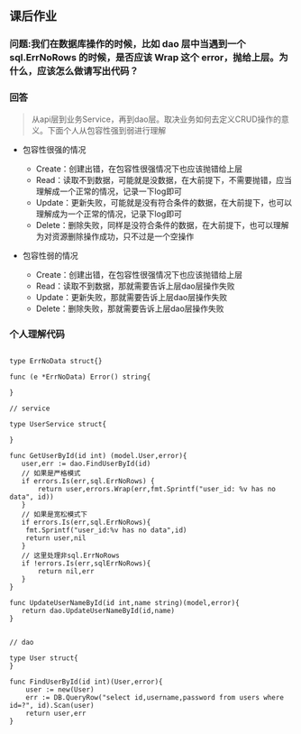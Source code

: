 ## 课后作业

### 问题:我们在数据库操作的时候，比如 dao 层中当遇到一个 sql.ErrNoRows 的时候，是否应该 Wrap 这个 error，抛给上层。为什么，应该怎么做请写出代码？


### 回答

> 从api层到业务Service，再到dao层。取决业务如何去定义CRUD操作的意义。下面个人从包容性强到弱进行理解


- 包容性很强的情况
    - Create：创建出错，在包容性很强情况下也应该抛错给上层
    - Read：读取不到数据，可能就是没数据，在大前提下，不需要抛错，应当理解成一个正常的情况，记录一下log即可
    - Update：更新失败，可能就是没有符合条件的数据，在大前提下，也可以理解成为一个正常的情况，记录下log即可
    - Delete：删除失败，同样是没符合条件的数据，在大前提下，也可以理解为对资源删除操作成功，只不过是一个空操作


- 包容性弱的情况
    - Create：创建出错，在包容性很强情况下也应该抛错给上层
    - Read：读取不到数据，那就需要告诉上层dao层操作失败
    - Update：更新失败，那就需要告诉上层dao层操作失败
    - Delete：删除失败，那就需要告诉上层dao层操作失败


### 个人理解代码

```

type ErrNoData struct{}

func (e *ErrNoData) Error() string{

}

// service

type UserService struct{

}

func GetUserById(id int) (model.User,error){
   user,err := dao.FindUserById(id)
   // 如果是严格模式
   if errors.Is(err,sql.ErrNoRows) {
       return user,errors.Wrap(err,fmt.Sprintf("user_id: %v has no data", id))
   }
   // 如果是宽松模式下
   if errors.Is(err,sql.ErrNoRows){
	fmt.Sprintf("user_id:%v has no data",id)
	return user,nil
   }
   // 这里处理非sql.ErrNoRows
   if !errors.Is(err,sqlErrNoRows){
       return nil,err
   }
}

func UpdateUserNameById(id int,name string)(model,error){
   return dao.UpdateUserNameById(id,name)
}


// dao

type User struct{
}

func FindUserById(id int)(User,error){
    user := new(User)
    err := DB.QueryRow("select id,username,password from users where id=?", id).Scan(user)
    return user,err
}
